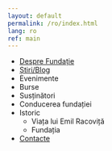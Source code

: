 ```yaml
---
layout: default
permalink: /ro/index.html
lang: ro
ref: main
---
```



* [Despre Fundație](/racovita/ro/about/)
* [Știri/Blog](/racovita/ro/news/)
* Evenimente
* Burse
* Susținători
* Conducerea fundației
* Istoric
    * Viața lui Emil Racoviță
    * Fundația
* [Contacte](/racovita/contact)
